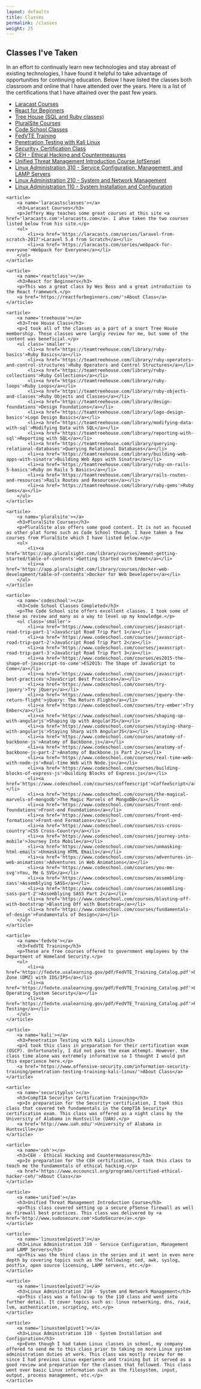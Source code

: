 ```yaml
---
layout: defaults
title: Classes
permalink: /classes
weight: 25
---
```

<section>
<div class='inner-section'>
<h2>Classes I've Taken</h2>
    <article>
        <p>
        In an effort to continually learn new technologies and stay abreast of existing technologies, I have found it helpful to take advantage of opportunities for continuing education. Below I have listed the classes both classroom and online that I have attended over the years.
        Here is a list of the certifications that I have attained over the past few years.
        </p>
        <ul class='anchor-list'>
            <li><a href='#laracastsclasses'>Laracast Courses</a></li>
            <li><a href='#reactclass'>React for Beginners</a></li>
            <li><a href='#treehouse'>Tree House (SQL and Ruby classes)</a></li>
            <li><a href='#pluralsite'>PluralSite Courses</a></li>
            <li><a href='#codeschool'>Code School Classes</a></li>
            <li><a href='#fedvte'>FedVTE Training</a></li>
            <li><a href='#kali'>Penetration Testing with Kali Linux</a></li>
            <li><a href='#securityplus'>Security+ Certification Class</a></li>
            <li><a href='#ceh'>CEH - Ethical Hacking and Countermeasures</a></li>
            <li><a href='#unified'>Unified Threat Management Introduction Course (pfSense)</a></li>
            <li><a href='#linuxsteelpivot3'>Linux Administration 310 - Service Configuration, Management, and LAMP Servers</a></li>
            <li><a href='#linuxsteelpivot2'>Linux Administration 210 - System and Network Management</a></li>
            <li><a href='#linuxsteelpivot1'>Linux Administration 110 - System Installation and Configuration</a></li>
        </ul>
    </article>

    <article>
        <a name='laracastsclasses'></a>
        <h3>Laracast Courses</h3>
        <p>Jeffery Way teaches some great courses at this site <a href='laracasts.com'>laracasts.com</a>. I ahve taken the two courses listed below from his site.</p>
        <ul>
            <li><a href='https://laracasts.com/series/laravel-from-scratch-2017'>Laravel 5.4 from Scratch</a></li>
            <li><a href='https://laracasts.com/series/webpack-for-everyone'>Webpack for Everyone</a></li>
        </ul>
    </article>

    <article>
        <a name='reactclass'></a>
        <h3>React for Beginners</h3>
        <p>This was a great class by Wes Boss and a great introduction to the React framework.</p>
        <a href='https://reactforbeginners.com/'>About Class</a>
    </article>

    <article>
        <a name='treehouse'></a>
        <h3>Tree House Class</h3>
        <p>I took all of the classes as a part of a snort Tree House membership. These classes were largly review for me, but some of the content was beneficial.</p>
        <ul class='smaller'>
            <li><a href='https://teamtreehouse.com/library/ruby-basics'>Ruby Basics</a></li>
            <li><a href='https://teamtreehouse.com/library/ruby-operators-and-control-structures'>Ruby Operators and Control Structures</a></li>
            <li><a href='https://teamtreehouse.com/library/ruby-collections'>Ruby Collections</a></li>
            <li><a href='https://teamtreehouse.com/library/ruby-loops'>Ruby Loops</a></li>
            <li><a href='https://teamtreehouse.com/library/ruby-objects-and-classes'>Ruby Objects and Classes</a></li>
            <li><a href='https://teamtreehouse.com/library/design-foundations'>Design Foundations</a></li>
            <li><a href='https://teamtreehouse.com/library/logo-design-basics'>Logo Design Basics</a></li>
            <li><a href='https://teamtreehouse.com/library/modifying-data-with-sql'>Modifying Data with SQL</a></li>
            <li><a href='https://teamtreehouse.com/library/reporting-with-sql'>Reporting with SQL</a></li>
            <li><a href='https://teamtreehouse.com/library/querying-relational-databases'>Querying Relational Databases</a></li>
            <li><a href='https://teamtreehouse.com/library/building-web-apps-with-sinatra'>Building Web Apps with Sinatra</a></li>
            <li><a href='https://teamtreehouse.com/library/ruby-on-rails-5-basics'>Ruby on Rails 5 Basics</a></li>
            <li><a href='https://teamtreehouse.com/library/rails-routes-and-resources'>Rails Routes and Resources</a></li>
            <li><a href='https://teamtreehouse.com/library/ruby-gems'>Ruby Gems</a></li>
        </ul>
    </article>

    <article>
        <a name='pluralsite'></a>
        <h3>PluralSite Courses</h3>
        <p>PluralSite also offers some good content. It is not as focused as other plat forms such as Code School though. I have taken a few courses from PluralSite which I have listed below.</p>
        <ul>
            <li><a href='https://app.pluralsight.com/library/courses/emmet-getting-started/table-of-contents'>Getting Started with Emmet</a></li>
            <li><a href='https://app.pluralsight.com/library/courses/docker-web-development/table-of-contents'>Docker for Web Developers</a></li>
        </ul>
    </article>

    <article>
        <a name='codeschool'></a>
        <h3>Code School Classes Completed</h3>
        <p>The Code School site offers excellent classes. I took some of these as review and many as a way to level up my knowledge.</p>
        <ul class='smaller'>
            <li><a href='https://www.codeschool.com/courses/javascript-road-trip-part-1'>JavaScript Road Trip Part 1</a></li>
            <li><a href='https://www.codeschool.com/courses/javascript-road-trip-part-2'>JavaScript Road Trip Part 2</a></li>
            <li><a href='https://www.codeschool.com/courses/javascript-road-trip-part-3'>JavaScript Road Trip Part 3</a></li>
            <li><a href='https://www.codeschool.com/courses/es2015-the-shape-of-javascript-to-come'>ES2015: The Shape of JavaScript to Come</a></li>
            <li><a href='https://www.codeschool.com/courses/javascript-best-practices'>JavaScript Best Practices</a></li>
            <li><a href='https://www.codeschool.com/courses/try-jquery'>Try jQuery</a></li>
            <li><a href='https://www.codeschool.com/courses/jquery-the-return-flight'>jQuery: The Return Flight</a></li>
            <li><a href='https://www.codeschool.com/courses/try-ember'>Try Ember</a></li>
            <li><a href='https://www.codeschool.com/courses/shaping-up-with-angularjs'>Shaping Up with AngularJS</a></li>
            <li><a href='https://www.codeschool.com/courses/staying-sharp-with-angularjs'>Staying Sharp with AngularJS</a></li>
            <li><a href='https://www.codeschool.com/courses/anatomy-of-backbone-js'>Anatomy of Backbone.js</a></li>
            <li><a href='https://www.codeschool.com/courses/anatomy-of-backbone-js-part-2'>Anatomy of Backbone.js Part 2</a></li>
            <li><a href='https://www.codeschool.com/courses/real-time-web-with-node-js'>Real-time Web with Node.js</a></li>
            <li><a href='https://www.codeschool.com/courses/building-blocks-of-express-js'>Building Blocks of Express.js</a></li>
            <li><a href='https://www.codeschool.com/courses/coffeescript'>CoffeeScript</a></li>
            <li><a href='https://www.codeschool.com/courses/the-magical-marvels-of-mongodb'>The Magic Marvels of MongoDB</a></li>
            <li><a href='https://www.codeschool.com/courses/front-end-foundations'>Front-end Foundations</a></li>
            <li><a href='https://www.codeschool.com/courses/front-end-formations'>Front-end Formations</a></li>
            <li><a href='https://www.codeschool.com/courses/css-cross-country'>CSS Cross-Country</a></li>
            <li><a href='https://www.codeschool.com/courses/journey-into-mobile'>Journey Into Mobile</a></li>
            <li><a href='https://www.codeschool.com/courses/unmasking-html-emails'>Unmasking HTML Emails</a></li>
            <li><a href='https://www.codeschool.com/courses/adventures-in-web-animations'>Adventures in Web Animations</a></li>
            <li><a href='https://www.codeschool.com/courses/you-me-svg'>You, Me & SVG</a></li>
            <li><a href='https://www.codeschool.com/courses/assembling-sass'>Assemblying SASS</a></li>
            <li><a href='https://www.codeschool.com/courses/assembling-sass-part-2'>Assemblying SASS Part 2</a></li>
            <li><a href='https://www.codeschool.com/courses/blasting-off-with-bootstrap'>Blasting Off with Bootstrap</a></li>
            <li><a href='https://www.codeschool.com/courses/fundamentals-of-design'>Fundamentals of Design</a></li>
        </ul>
    </article>

    <article>
        <a name='fedvte'></a>
        <h3>FedVTE Training</h3>
        <p>These are free courses offered to government employees by the Department of Homeland Security.</p>
        <ul>
            <li><a href='https://fedvte.usalearning.gov/pdf/FedVTE_Training_Catalog.pdf'>Demilitarized Zone (DMZ) with IDS/IPS</a></li>
            <li><a href='https://fedvte.usalearning.gov/pdf/FedVTE_Training_Catalog.pdf'>Linux Operating System Security</a></li>
            <li><a href='https://fedvte.usalearning.gov/pdf/FedVTE_Training_Catalog.pdf'>Penetration Testing</a></li>
        </ul>
    </article>

    <article>
        <a name='kali'></a>
        <h3>Penetration Testing with Kali Linux</h3>
        <p>I took this class in preparation for their certification exam (OSCP). Unfortunately, I did not pass the exam attempt. However, the class time alone was extremely informative so I thought I would put this experience here.</p>
        <a href='https://www.offensive-security.com/information-security-training/penetration-testing-training-kali-linux/'>About Class</a>
    </article>

    <article>
        <a name='securityplus'></a>
        <h3>CompTIA Security+ Certification Training</h3>
        <p>In preparation for the Security+ certification, I took this class that covered teh fundamentals in the CompTIA Security+ certification exam. This class was offered as a night class by the University of Alabama in Huntsville (UAH).</p>
        <a href='http://www.uah.edu/'>University of Alabama in Huntsville</a>
    </article>

    <article>
        <a name='ceh'></a>
        <h3>CEH - Ethical Hacking and Countermeasures</h3>
        <p>In preparation for the CEH certification, I took this class to teach me the fundamentals of ethical hacking.</p>
        <a href='https://www.eccouncil.org/programs/certified-ethical-hacker-ceh/'>About Class</a>
    </article>

    <article>
        <a name='unified'></a>
        <h3>Unified Threat Management Introduction Course</h3>
        <p>This class covered setting up a secure pfSense firewall as well as firewall best practices. This class was delivered by <a href='http://www.sudosecure.com'>SudoSecure</a>.</p>
    </article>

    <article>
        <a name='linuxsteelpivot3'></a>
        <h3>Linux Administration 310 - Service Configuration, Management and LAMP Servers</h3>
        <p>This was the third class in the series and it went in even more depth by covering topics such as the following: sed, awk, syslog, postfix, open source licensing, LAMP servers, etc.</p>
    </article>

    <article>
        <a name='linuxsteelpivot2'></a>
        <h3>Linux Administration 210 - System and Network Management</h3>
        <p>This class was a follow-up to the 110 class and went into further detail. It cover topics such as: linux networking, dns, raid, lvm, authentication, scripting, etc.</p>
    </article>

    <article>
        <a name='linuxsteelpivot1'></a>
        <h3>Linux Administration 110 - System Installation and Configuration</h3>
        <p>Even though I had taken Linux classes in school, my company offered to send me to this class prior to taking on more Linux system administration duties at work. This class was mostly review for me since I had previous Linux experience and training but it served as a good review and preparation for the classes that followed. This class went over basic Linux information such as the filesystem, input, output, process management, etc.</p>
    </article>
</div><!-- inner-section -->
</section>